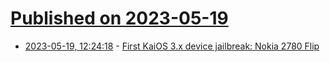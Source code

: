 # [Published on 2023-05-19](index.md)

* [2023-05-19, 12:24:18](https://lobste.rs/s/fbpgm0/first_kaios_3_x_device_jailbreak_nokia) - [First KaiOS 3.x device jailbreak: Nokia 2780 Flip](https://wiki.bananahackers.net/en/devices/nokia-2780-flip)

